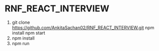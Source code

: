 # RNF_REACT_INTERVIEW
1. git clone https://github.com/AnkitaSachan02/RNF_REACT_INTERVIEW.git npm install npm start
2. npm install
3. npm run
